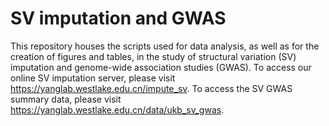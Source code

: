 # SV imputation and GWAS

This repository houses the scripts used for data analysis, as well as for the creation of figures and tables, in the study of structural variation (SV) imputation and genome-wide association studies (GWAS).
To access our online SV imputation server, please visit https://yanglab.westlake.edu.cn/impute_sv.
To access the SV GWAS summary data, please visit https://yanglab.westlake.edu.cn/data/ukb_sv_gwas.
